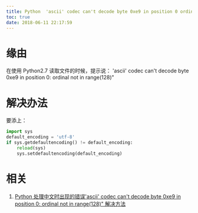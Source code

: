```yaml
---
title: Python  'ascii' codec can't decode byte 0xe9 in position 0 ordinal not in range(128)
toc: true
date: 2018-06-11 22:17:59
---
```

# 缘由

在使用 Python2.7 读取文件的时候，提示说：
'ascii' codec can't decode byte 0xe9 in position 0: ordinal not in range(128)"

# 解决办法
要添上：

```py
import sys
default_encoding = 'utf-8'
if sys.getdefaultencoding() != default_encoding:
    reload(sys)
    sys.setdefaultencoding(default_encoding)
```

# 相关

  1. [Python 处理中文时出现的错误'ascii' codec can't decode byte 0xe9 in position 0: ordinal not in range(128)" 解决方法](https://blog.csdn.net/andoring/article/details/6624533)